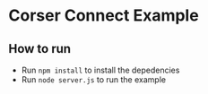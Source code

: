 Corser Connect Example
======================

How to run
----------

- Run `npm install` to install the depedencies
- Run `node server.js` to run the example
